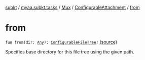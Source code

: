 [subkt](../../../index.md) / [myaa.subkt.tasks](../../index.md) / [Mux](../index.md) / [ConfigurableAttachment](index.md) / [from](./from.md)

# from

`fun from(dir: `[`Any`](https://kotlinlang.org/api/latest/jvm/stdlib/kotlin/-any/index.html)`): `[`ConfigurableFileTree`](https://docs.gradle.org/current/javadoc/org/gradle/api/file/ConfigurableFileTree.html)`!` [(source)](https://github.com/Myaamori/SubKt/blob/0.1.8/src/main/kotlin/myaa/subkt/tasks/muxtask.kt#L524)

Specifies base directory for this file tree using the given path.

